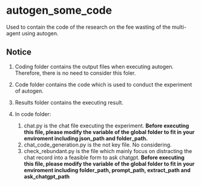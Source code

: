 # autogen_some_code
Used to contain the code of the research on the fee wasting of the multi-agent using autogen.

## Notice

1. Coding folder contains the output files when executing autogen. Therefore, there is no need to consider this foler.

2. Code folder contains the code which is used to conduct the experiment of autogen.
3. Results folder contains the executing result.
4. In code folder:
   1. chat.py is the chat file executing the experiment. **Before executing this file, please modify the variable of the global folder to fit in your enviroment including json_path and folder_path.**
   2. chat_code_generation.py is the not key file. No considering.
   3. check_rebundant.py is the file which mainly focus on distracting the chat record into a feasible form to ask chatgpt. **Before executing this file, please modify the variable of the global folder to fit in your enviroment including folder_path, prompt_path, extract_path and ask_chatgpt_path**
